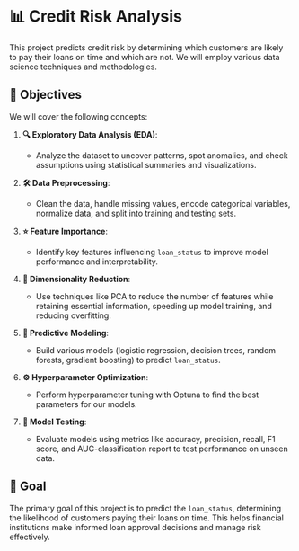 # 📊 Credit Risk Analysis

This project predicts credit risk by determining which customers are likely to pay their loans on time and which are not. We will employ various data science techniques and methodologies.

## 🎯 Objectives

We will cover the following concepts:

1. **🔍 Exploratory Data Analysis (EDA)**:
   - Analyze the dataset to uncover patterns, spot anomalies, and check assumptions using statistical summaries and visualizations.

2. **🛠️ Data Preprocessing**:
   - Clean the data, handle missing values, encode categorical variables, normalize data, and split into training and testing sets.

3. **⭐ Feature Importance**:
   - Identify key features influencing `loan_status` to improve model performance and interpretability.

4. **🔽 Dimensionality Reduction**:
   - Use techniques like PCA to reduce the number of features while retaining essential information, speeding up model training, and reducing overfitting.

5. **🤖 Predictive Modeling**:
   - Build various models (logistic regression, decision trees, random forests, gradient boosting) to predict `loan_status`.

6. **⚙️ Hyperparameter Optimization**:
   - Perform hyperparameter tuning with Optuna to find the best parameters for our models.

7. **🧪 Model Testing**:
   - Evaluate models using metrics like accuracy, precision, recall, F1 score, and AUC-classification report to test performance on unseen data.

## 🎯 Goal

The primary goal of this project is to predict the `loan_status`, determining the likelihood of customers paying their loans on time. This helps financial institutions make informed loan approval decisions and manage risk effectively.

